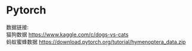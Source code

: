 # Pytorch
数据链接:  
	猫狗数据 https://www.kaggle.com/c/dogs-vs-cats  
	蚂蚁蜜蜂数据 https://download.pytorch.org/tutorial/hymenoptera_data.zip  
